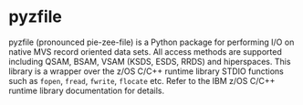 # pyzfile

pyzfile (pronounced pie-zee-file) is a Python package for performing I/O on native MVS record oriented data sets. All access methods are supported
including QSAM, BSAM, VSAM (KSDS, ESDS, RRDS) and hiperspaces. This library is a wrapper over the z/OS C/C++ runtime library STDIO functions such as 
`fopen`, `fread`, `fwrite`, `flocate` etc. Refer to the IBM z/OS C/C++ runtime library documentation for details.  